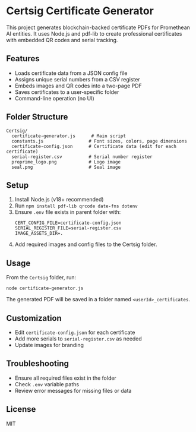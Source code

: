 # Certsig Certificate Generator

This project generates blockchain-backed certificate PDFs for Promethean AI entities. It uses Node.js and pdf-lib to create professional certificates with embedded QR codes and serial tracking.

## Features
- Loads certificate data from a JSON config file
- Assigns unique serial numbers from a CSV register
- Embeds images and QR codes into a two-page PDF
- Saves certificates to a user-specific folder
- Command-line operation (no UI)

## Folder Structure
```
Certsig/
  certificate-generator.js      # Main script
  constants.js                 # Font sizes, colors, page dimensions
  certificate-config.json      # Certificate data (edit for each certificate)
  serial-register.csv          # Serial number register
  proprime_logo.png            # Logo image
  seal.png                     # Seal image
```

## Setup
1. Install Node.js (v18+ recommended)
2. Run `npm install pdf-lib qrcode date-fns dotenv`
3. Ensure `.env` file exists in parent folder with:
   ```
   CERT_CONFIG_FILE=certificate-config.json
   SERIAL_REGISTER_FILE=serial-register.csv
   IMAGE_ASSETS_DIR=.
   ```
4. Add required images and config files to the Certsig folder.

## Usage
From the `Certsig` folder, run:
```
node certificate-generator.js
```
The generated PDF will be saved in a folder named `<userId>_certificates`.

## Customization
- Edit `certificate-config.json` for each certificate
- Add more serials to `serial-register.csv` as needed
- Update images for branding

## Troubleshooting
- Ensure all required files exist in the folder
- Check `.env` variable paths
- Review error messages for missing files or data

## License
MIT
